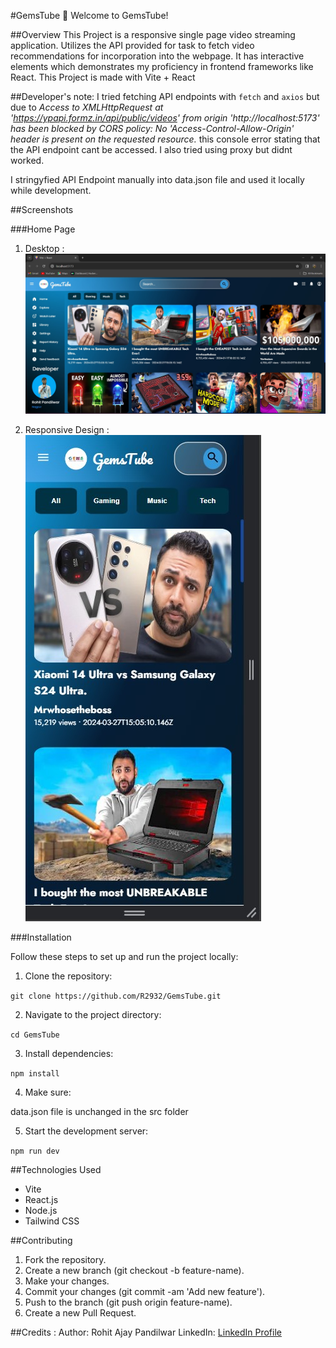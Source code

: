 #GemsTube
🚀 Welcome to GemsTube!

##Overview
This Project is a responsive single page video streaming application.
Utilizes the API provided for task to fetch video recommendations for incorporation into the
webpage. It has interactive elements which demonstrates my
proficiency in frontend frameworks like React.
This Project is made with Vite + React

##Developer's note:
I tried fetching API endpoints with `fetch` and `axios` but due to *Access to XMLHttpRequest at 'https://ypapi.formz.in/api/public/videos' from origin 'http://localhost:5173' has been blocked by CORS policy: No 'Access-Control-Allow-Origin' header is present on the requested resource.* this console error stating that the API endpoint cant be accessed. I also tried using proxy but didnt worked.

I stringyfied API Endpoint manually into data.json file and used it locally while development.

##Screenshots

###Home Page
1. Desktop : 
![Desktop](Desktop.jpg)

2. Responsive Design :
![Phone](Responsive.jpg)


###Installation

Follow these steps to set up and run the project locally:

1. Clone the repository:

`git clone https://github.com/R2932/GemsTube.git`

2. Navigate to the project directory:

`cd GemsTube`

3. Install dependencies:

`npm install`

4. Make sure:

data.json file is unchanged in the src folder

5. Start the development server:

`npm run dev`

##Technologies Used
- Vite
- React.js
- Node.js
- Tailwind CSS

##Contributing
1. Fork the repository.
2. Create a new branch (git checkout -b feature-name).
3. Make your changes.
4. Commit your changes (git commit -am 'Add new feature').
5. Push to the branch (git push origin feature-name).
6. Create a new Pull Request.

##Credits :
Author: Rohit Ajay Pandilwar
LinkedIn: [LinkedIn Profile](https://in.linkedin.com/in/rohit-pandilwar-059991234?trk=public_profile_browsemap)
